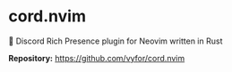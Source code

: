 # cord.nvim

🚀 Discord Rich Presence plugin for Neovim written in Rust

**Repository:** <https://github.com/vyfor/cord.nvim>

<!-- vim: set ft=markdown: -->